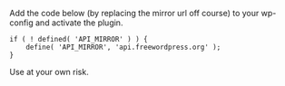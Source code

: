 Add the code below (by replacing the mirror url off course) to your wp-config and activate the plugin.

```
if ( ! defined( 'API_MIRROR' ) ) {
	define( 'API_MIRROR', 'api.freewordpress.org' );
}
```
Use at your own risk.
